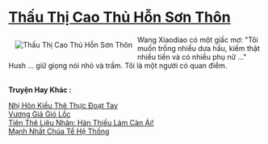 <a href="https://truyentiki.com/thau-thi-cao-thu-hon-son-thon.31794/" title="Thấu Thị Cao Thủ Hỗn Sơn Thôn"><h1>Thấu Thị Cao Thủ Hỗn Sơn Thôn</h1></a><div style="display:table"><img align="right" style="float: left; padding: 10px;" src="https://truyentiki.com/a/img/str/src/31794.jpg" alt="Thấu Thị Cao Thủ Hỗn Sơn Thôn">Wang Xiaodiao có một giấc mơ: "Tôi muốn trồng nhiều dưa hấu, kiếm thật nhiều tiền và có nhiều phụ nữ ..." Hush ... giữ giọng nói nhỏ và trầm. Tôi là một người có quan điểm.</div><p><br><b>Truyện Hay Khác :</b></p><a href="https://truyentiki.com/nhi-hon-kieu-the-thuc-doat-tay.31793/" alt="Nhị Hôn Kiều Thê Thực Đoạt Tay">Nhị Hôn Kiều Thê Thực Đoạt Tay</a><br/><a href="https://truyencv2020.blogspot.com/2020/06/vuong-gia-gio-loc.html" alt="Vương Giả Gió Lốc">Vương Giả Gió Lốc</a><br/><a href="https://wikitruyen.wordpress.com/2020/06/23/tien-the-lieu-nhan-han-thieu-lam-can-ai/" alt="Tiên Thê Liêu Nhân: Hàn Thiếu Làm Càn Ái!">Tiên Thê Liêu Nhân: Hàn Thiếu Làm Càn Ái!</a><br/><a href="https://github.com/nownovels/top500/tree/master/truyenhay/33949/" alt="Mạnh Nhất Chúa Tể Hệ Thống">Mạnh Nhất Chúa Tể Hệ Thống</a><br/>